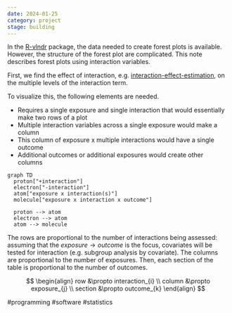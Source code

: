 ```yaml
---
date: 2024-01-25
category: project
stage: building
---
```


In the [R-vlndr](R-vlndr.md) package, the data needed to create forest plots is available. However, the structure of the forest plot are complicated. This note describes forest plots using interaction variables.

First, we find the effect of interaction, e.g. [interaction-effect-estimation](interaction-effect-estimation.md), on the multiple levels of the interaction term. 

To visualize this, the following elements are needed.
- Requires a single exposure and single interaction that would essentially make two rows of a plot
- Multiple interaction variables across a single exposure would make a column
- This column of exposure x multiple interactions would have a single outcome
- Additional outcomes or additional exposures would create other columns 

```mermaid
graph TD
  proton["+interaction"]
  electron["-interaction"]
  atom["exposure x interaction(s)"]
  molecule["exposure x interaction x outcome"]
  
  proton --> atom
  electron --> atom
  atom --> molecule
```

The rows are proportional to the number of interactions being assessed: assuming that the $exposure \rightarrow outcome$ is the focus, covariates will be tested for interaction (e.g. subgroup analysis by covariate).
The columns are proportional to the number of exposures.
Then, each section of the table is proportional to the number of outcomes.

$$
\begin{align}
row &\propto interaction_{i} \\
column &\propto exposure_{j} \\
section &\propto outcome_{k}
\end{align}
$$

#programming 
#software 
#statistics 